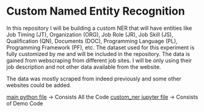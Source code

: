 # Custom Named Entity Recognition

In this repository I will be building a custom NER that will have entities like Job Timing (JT), Organization (ORG), Job Role (JR), Job Skill (JS), Qualification (QN), Documents (DOC), Programming Language (PL), Programming Framework (PF), etc. The dataset used for this experiment is fully customized by me and will be included in the repository. The data is gained from webscraping from different job sites. I will be only using their job description and not other data available from the website. 

The data was mostly scraped from indeed previously and some other websites could be added. 

[main python file](./main.py) -> Consists All the Code
[custom_ner jupyter file](./custom_ner.ipynb) -> Consists of Demo Code